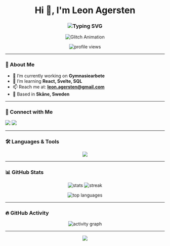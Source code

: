 <h1 align="center">
  Hi 👋, I'm Leon Agersten
</h1>

<h3 align="center">
  <img src="https://readme-typing-svg.herokuapp.com?font=Fira+Code&size=22&duration=1500&pause=800&color=0E75B6&center=true&vCenter=true&width=500&lines=🎓+Professional+Student+💻" alt="Typing SVG" />
</h3>

<p align="center">
  <img src="https://readme-animated-text.vercel.app/api?text=Based%20in%20Skåne,%20Sweden&effect=glitch&speed=3&color=36BCF7" alt="Glitch Animation" />
</p>

<p align="center">
  <img src="https://komarev.com/ghpvc/?username=07agle&label=Profile+Views&color=0e75b6&style=for-the-badge" alt="profile views" />
</p>

---

### 🌟 About Me  
- 🔭 I’m currently working on **Gymnasiearbete**  
- 🌱 I’m learning **React, Svelte, SQL**  
- 📫 Reach me at: **leon.agersten@gmail.com**  
- 📍 Based in **Skåne, Sweden**  

---

### 🤝 Connect with Me  
<p align="left">
  <a href="mailto:leon.agersten@gmail.com"><img src="https://img.shields.io/badge/Email-D14836?style=for-the-badge&logo=gmail&logoColor=white"/></a>
  <a href="https://github.com/07agle" target="_blank"><img src="https://img.shields.io/badge/GitHub-100000?style=for-the-badge&logo=github&logoColor=white"/></a>
</p>

---

### 🛠️ Languages & Tools  
<p align="center">
  <img src="https://skillicons.dev/icons?i=react,svelte,js,html,css,sass,php,mysql,java,linux,docker,nginx,git,figma,blender" />
</p>

---

### 📊 GitHub Stats  
<p align="center">
  <img src="https://github-readme-stats.vercel.app/api?username=07agle&show_icons=true&theme=tokyonight" alt="stats" />
  <img src="https://github-readme-streak-stats.herokuapp.com/?user=07agle&theme=tokyonight" alt="streak" />
</p>

<p align="center">
  <img src="https://github-readme-stats.vercel.app/api/top-langs?username=07agle&show_icons=true&locale=en&layout=compact&theme=tokyonight" alt="top languages" />
</p>

---

### 🔥 GitHub Activity  
<p align="center">
  <img src="https://github-readme-activity-graph.vercel.app/graph?username=07agle&theme=tokyo-night" alt="activity graph"/>
</p>

---

<p align="center">
  <img src="https://capsule-render.vercel.app/api?type=waving&color=0e75b6&height=100&section=footer"/>
</p>
